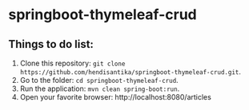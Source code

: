 # springboot-thymeleaf-crud
## Things to do list:
1. Clone this repository: `git clone https://github.com/hendisantika/springboot-thymeleaf-crud.git`.
2. Go to the folder: `cd springboot-thymeleaf-crud`.
3. Run the application: `mvn clean spring-boot:run`.
4. Open your favorite browser: http://localhost:8080/articles
